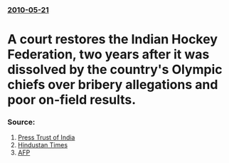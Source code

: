 ### [2010-05-21](/news/2010/05/21/index.md)

# A court restores the Indian Hockey Federation, two years after it was dissolved by the country's Olympic chiefs over bribery allegations and poor on-field results. 




### Source:

1. [Press Trust of India](http://www.ptinews.com/news/663202_HC-revives-IHF--Gill-asks-Hockey-India-must-go-home)
2. [Hindustan Times](http://www.hindustantimes.com/Hockey-battle-resumes-as-IHF-gets-court-lifeline/Article1-546801.aspx)
3. [AFP](http://www.google.com/hostednews/afp/article/ALeqM5h1LRx_GZLjgjmqbM7seG7tTMaYSQ)
